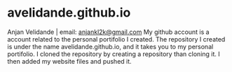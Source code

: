 # avelidande.github.io
Anjan Velidande | email: anjankl2k@gmail.com
My github account is a account related to the personal portifolio I created.
The repository I created is under the name avelidande.github.io, and it takes you to my personal portifolio. 
I cloned the repository by creating a repository than cloning it. I then added my website files and pushed it. 
